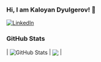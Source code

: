 ### Hi, I am Kaloyan Dyulgerov! 👋

[![LinkedIn](https://img.shields.io/badge/-LinkedIn-0e76a8?style=flat-square&logo=Linkedin&logoColor=white)](https://www.linkedin.com/in/kaloyan-dyulgerov-a550b2150/)

### GitHub Stats

| <img align="center" src="https://github-readme-stats.vercel.app/api?username=KDyulgerov&count_private=true&show_icons=true&include_all_commits=true&hide_border=true&hide=contribs" alt="GitHub Stats" /> | <img align="center" src="https://github-readme-stats.vercel.app/api/top-langs/?username=KDyulgerov&layout=compact&hide_border=true" /> |

